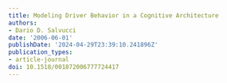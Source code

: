 ```yaml
---
title: Modeling Driver Behavior in a Cognitive Architecture
authors:
- Dario D. Salvucci
date: '2006-06-01'
publishDate: '2024-04-29T23:39:10.241896Z'
publication_types:
- article-journal
doi: 10.1518/001872006777724417
---
```

